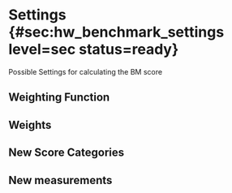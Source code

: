 # Settings {#sec:hw_benchmark_settings level=sec status=ready}

Possible Settings for calculating the BM score

<minitoc/>

## Weighting Function


## Weights


## New Score Categories 


## New measurements


